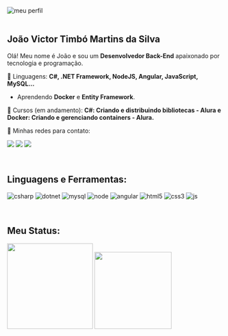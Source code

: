 ![meu perfil](https://res.cloudinary.com/superfolio/image/upload/v1620689979/68747470733a2f2f692e70696e696d672e636f6d2f6f726967696e616c732f63362f33332f63322f63363333633230656465383266306530636564376435373064626533613166332e676966_yjuh2s.gif)
<br>
<br>

<h2 align=left>João Victor Timbó Martins da Silva</h2>

<p align=left>Olá! Meu nome é João e sou um <strong>Desenvolvedor Back-End</strong> apaixonado por tecnologia e programação.</p>

<p align=left>🚀 Linguagens: <strong>C#, .NET Framework, NodeJS, Angular, JavaScript, MySQL...</strong></p>

- Aprendendo **Docker** e **Entity Framework**.

<p align=left>💼 Cursos (em andamento): <strong>C#: Criando e distribuindo bibliotecas - Alura e Docker: Criando e gerenciando containers - Alura.</strong></p>

<p align=left>💌 Minhas redes para contato:</p>

<p>
  <a href="mailto: joaov.timbo@gmail.com" target="blank" alt="Gmail">
  <img src="https://img.shields.io/badge/-Gmail-FF0000?style=flat-square&labelColor=FF0000&logo=gmail&logoColor=white&link=LINK-DO-SEU-EMAIL" /></a>
  
  <a href="https://www.linkedin.com/in/joaovtimbo/" target="blank" alt="Gmail">
  <img src="https://img.shields.io/badge/linkedin-%230077B5.svg?style=flat-square&logo=linkedin&logoColor=white" /></a>
  
  <a href="https://www.instagram.com/joraumm/" alt="Instagram">
  <img src="https://img.shields.io/badge/-Instagram-DF0174?style=flat-square&labelColor=DF0174&logo=instagram&logoColor=white&link='https://www.instagram.com/joraumm/'"/></a>
</p>

<br>

<h2 align="left">Linguagens e Ferramentas:</h2>
<p align="left">
<img src="https://img.shields.io/badge/Csharp-1572B6?style=for-the-badge&logo=csharp&logoColor=white" alt="csharp" />
<img src="https://img.shields.io/badge/.NET-5C2D91?style=for-the-badge&logo=.net&logoColor=white" alt="dotnet" />
<img src="https://img.shields.io/badge/mysql-323330.svg?style=for-the-badge&logo=mysql&logoColor=white" alt="mysql" />
<img src="https://img.shields.io/badge/node.js-6DA55F?style=for-the-badge&logo=node.js&logoColor=white" alt="node" />
<img src="https://img.shields.io/badge/angular-%23DD0031.svg?style=for-the-badge&logo=angular&logoColor=white" alt="angular" />
<img src="https://img.shields.io/badge/HTML5-E34F26?style=for-the-badge&logo=html5&logoColor=white" alt="html5" />
<img src="https://img.shields.io/badge/CSS3-1572B6?style=for-the-badge&logo=css3&logoColor=white" alt="css3" />
<img src="https://img.shields.io/badge/JavaScript-323330?style=for-the-badge&logo=javascript&logoColor=F7DF1Eg" alt="js" />
</p>

<br>

<h2 align="left">Meu Status:</h2>
<div>
  <img height="200em" src="https://github-readme-stats.vercel.app/api?username=joaovtimbo&show_icons=true&theme=dracula&include_all_commits=true&count_private=true"/>
  <img height="180em" src="https://github-readme-stats.vercel.app/api/top-langs/?username=joaovtimbo&layout=compact&langs_count=7&theme=dracula"/>
</div>
